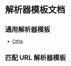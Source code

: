 # 解析器模板文档

## 通用解析器模板

* [Ctfile](./resolver/Ctfile.md)
<!-- ${Resolver_Universal} -->

## 匹配 URL 解析器模板

<!-- ${Resolver_URL} -->

